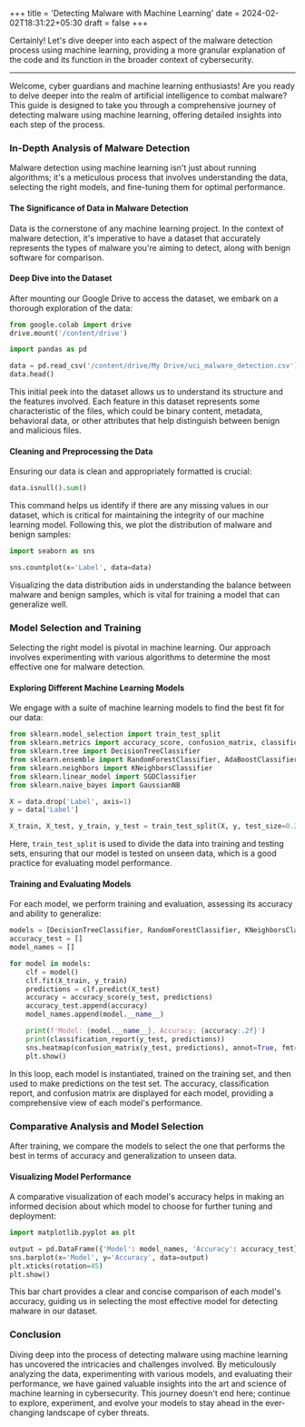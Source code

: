 +++
title = 'Detecting Malware with Machine Learning'
date = 2024-02-02T18:31:22+05:30
draft = false
+++

Certainly! Let's dive deeper into each aspect of the malware detection process using machine learning, providing a more granular explanation of the code and its function in the broader context of cybersecurity.

---

Welcome, cyber guardians and machine learning enthusiasts! Are you ready to delve deeper into the realm of artificial intelligence to combat malware? This guide is designed to take you through a comprehensive journey of detecting malware using machine learning, offering detailed insights into each step of the process.

### In-Depth Analysis of Malware Detection
Malware detection using machine learning isn't just about running algorithms; it's a meticulous process that involves understanding the data, selecting the right models, and fine-tuning them for optimal performance.

#### The Significance of Data in Malware Detection
Data is the cornerstone of any machine learning project. In the context of malware detection, it's imperative to have a dataset that accurately represents the types of malware you're aiming to detect, along with benign software for comparison.

#### Deep Dive into the Dataset
After mounting our Google Drive to access the dataset, we embark on a thorough exploration of the data:

```python
from google.colab import drive
drive.mount('/content/drive')

import pandas as pd

data = pd.read_csv('/content/drive/My Drive/uci_malware_detection.csv')
data.head()
```

This initial peek into the dataset allows us to understand its structure and the features involved. Each feature in this dataset represents some characteristic of the files, which could be binary content, metadata, behavioral data, or other attributes that help distinguish between benign and malicious files.

#### Cleaning and Preprocessing the Data
Ensuring our data is clean and appropriately formatted is crucial:

```python
data.isnull().sum()
```

This command helps us identify if there are any missing values in our dataset, which is critical for maintaining the integrity of our machine learning model. Following this, we plot the distribution of malware and benign samples:

```python
import seaborn as sns

sns.countplot(x='Label', data=data)
```

Visualizing the data distribution aids in understanding the balance between malware and benign samples, which is vital for training a model that can generalize well.

### Model Selection and Training
Selecting the right model is pivotal in machine learning. Our approach involves experimenting with various algorithms to determine the most effective one for malware detection.

#### Exploring Different Machine Learning Models
We engage with a suite of machine learning models to find the best fit for our data:

```python
from sklearn.model_selection import train_test_split
from sklearn.metrics import accuracy_score, confusion_matrix, classification_report
from sklearn.tree import DecisionTreeClassifier
from sklearn.ensemble import RandomForestClassifier, AdaBoostClassifier, ExtraTreesClassifier
from sklearn.neighbors import KNeighborsClassifier
from sklearn.linear_model import SGDClassifier
from sklearn.naive_bayes import GaussianNB

X = data.drop('Label', axis=1)
y = data['Label']

X_train, X_test, y_train, y_test = train_test_split(X, y, test_size=0.2, random_state=42)
```

Here, `train_test_split` is used to divide the data into training and testing sets, ensuring that our model is tested on unseen data, which is a good practice for evaluating model performance.

#### Training and Evaluating Models
For each model, we perform training and evaluation, assessing its accuracy and ability to generalize:

```python
models = [DecisionTreeClassifier, RandomForestClassifier, KNeighborsClassifier, AdaBoostClassifier, SGDClassifier, ExtraTreesClassifier, GaussianNB]
accuracy_test = []
model_names = []

for model in models:
    clf = model()
    clf.fit(X_train, y_train)
    predictions = clf.predict(X_test)
    accuracy = accuracy_score(y_test, predictions)
    accuracy_test.append(accuracy)
    model_names.append(model.__name__)

    print(f'Model: {model.__name__}, Accuracy: {accuracy:.2f}')
    print(classification_report(y_test, predictions))
    sns.heatmap(confusion_matrix(y_test, predictions), annot=True, fmt='.2f')
    plt.show()
```

In this loop, each model is instantiated, trained on the training set, and then used to make predictions on the test set. The accuracy, classification report, and confusion matrix are displayed for each model, providing a comprehensive view of each model's performance.

### Comparative Analysis and Model Selection
After training, we compare the models to select the one that performs the best in terms of accuracy and generalization to unseen data.

#### Visualizing Model Performance
A comparative visualization of each model's accuracy helps in making an informed decision about which model to choose for further tuning and deployment:

```python
import matplotlib.pyplot as plt

output = pd.DataFrame({'Model': model_names, 'Accuracy': accuracy_test})
sns.barplot(x='Model', y='Accuracy', data=output)
plt.xticks(rotation=45)
plt.show()
```

This bar chart provides a clear and concise comparison of each model's accuracy, guiding us in selecting the most effective model for detecting malware in our dataset.

### Conclusion
Diving deep into the process of detecting malware using machine learning has uncovered the intricacies and challenges involved. By meticulously analyzing the data, experimenting with various models, and evaluating their performance, we have gained valuable insights into the art and science of machine learning in cybersecurity. This journey doesn't end here; continue to explore, experiment, and evolve your models to stay ahead in the ever-changing landscape of cyber threats.
